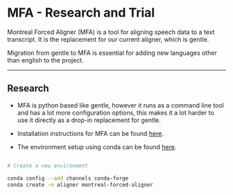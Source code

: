 # MFA - Research and Trial

Montreal Forced Aligner (MFA) is a tool for aligning speech data to a text transcript. 
It is the replacement for our current aligner, which is gentle. 

Migration from gentle to MFA is essential for adding new languages other than english to the project.

---

## Research

- MFA is python based like gentle, however it runs as a command line tool and has a lot more configuration options, this makes it a lot harder to use it directly as a drop-in replacement for gentle. 

- Installation instructions for MFA can be found [here](https://montreal-forced-aligner.readthedocs.io/en/latest/installation.html).

- The environment setup using conda can be found [here](https://montreal-forced-aligner.readthedocs.io/en/latest/installation.html#environment-setup).

```bash

# Create a new environment

conda config --add channels conda-forge
conda create -n aligner montreal-forced-aligner

```

